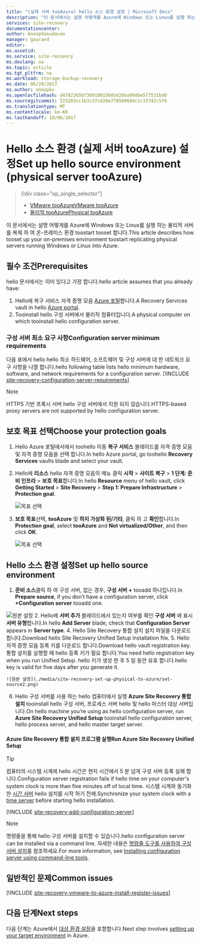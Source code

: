```yaml
---
title: "(실제 서버 tooAzure) hello 소스 환경 설정 | Microsoft Docs"
description: "이 문서에서는 설명 어떻게를 Azure에 Windows 또는 Linux를 실행 하는 물리적 서버를 복제 하 여 온-프레미스 환경 toostart tooset 합니다."
services: site-recovery
documentationcenter: 
author: AnoopVasudavan
manager: gauravd
editor: 
ms.assetid: 
ms.service: site-recovery
ms.devlang: na
ms.topic: article
ms.tgt_pltfrm: na
ms.workload: storage-backup-recovery
ms.date: 06/29/2017
ms.author: anoopkv
ms.openlocfilehash: d4702265bf36910015685d2bba99d6e577531bd0
ms.sourcegitcommit: 523283cc1b3c37c428e77850964dc1c33742c5f0
ms.translationtype: MT
ms.contentlocale: ko-KR
ms.lasthandoff: 10/06/2017
---
```

# <a name="set-up-hello-source-environment-physical-server-tooazure"></a><span data-ttu-id="074fb-103">Hello 소스 환경 (실제 서버 tooAzure) 설정</span><span class="sxs-lookup"><span data-stu-id="074fb-103">Set up hello source environment (physical server tooAzure)</span></span>
> [!div class="op_single_selector"]
> * [<span data-ttu-id="074fb-104">VMware tooAzure</span><span class="sxs-lookup"><span data-stu-id="074fb-104">VMware tooAzure</span></span>](./site-recovery-set-up-vmware-to-azure.md)
> * [<span data-ttu-id="074fb-105">물리적 tooAzure</span><span class="sxs-lookup"><span data-stu-id="074fb-105">Physical tooAzure</span></span>](./site-recovery-set-up-physical-to-azure.md)

<span data-ttu-id="074fb-106">이 문서에서는 설명 어떻게를 Azure에 Windows 또는 Linux를 실행 하는 물리적 서버를 복제 하 여 온-프레미스 환경 toostart tooset 합니다.</span><span class="sxs-lookup"><span data-stu-id="074fb-106">This article describes how tooset up your on-premises environment toostart replicating physical servers running Windows or Linux into Azure.</span></span>

## <a name="prerequisites"></a><span data-ttu-id="074fb-107">필수 조건</span><span class="sxs-lookup"><span data-stu-id="074fb-107">Prerequisites</span></span>

<span data-ttu-id="074fb-108">hello 문서에서는 이미 있다고 가정 합니다.</span><span class="sxs-lookup"><span data-stu-id="074fb-108">hello article assumes that you already have:</span></span>
1. <span data-ttu-id="074fb-109">Hello에 복구 서비스 자격 증명 모음 [Azure 포털](http://portal.azure.com "Azure 포털")합니다.</span><span class="sxs-lookup"><span data-stu-id="074fb-109">A Recovery Services vault in hello [Azure portal](http://portal.azure.com "Azure portal").</span></span>
3. <span data-ttu-id="074fb-110">Tooinstall hello 구성 서버에서 물리적 컴퓨터입니다.</span><span class="sxs-lookup"><span data-stu-id="074fb-110">A physical computer on which tooinstall hello configuration server.</span></span>

### <a name="configuration-server-minimum-requirements"></a><span data-ttu-id="074fb-111">구성 서버 최소 요구 사항</span><span class="sxs-lookup"><span data-stu-id="074fb-111">Configuration server minimum requirements</span></span>
<span data-ttu-id="074fb-112">다음 표에서 hello hello 최소 하드웨어, 소프트웨어 및 구성 서버에 대 한 네트워크 요구 사항을 나열 합니다.</span><span class="sxs-lookup"><span data-stu-id="074fb-112">hello following table lists hello minimum hardware, software, and network requirements for a configuration server.</span></span>
[!INCLUDE [site-recovery-configuration-server-requirements](../../includes/site-recovery-configuration-and-scaleout-process-server-requirements.md)]

> [!NOTE]
> <span data-ttu-id="074fb-113">HTTPS 기반 프록시 서버 hello 구성 서버에서 지원 되지 않습니다.</span><span class="sxs-lookup"><span data-stu-id="074fb-113">HTTPS-based proxy servers are not supported by hello configuration server.</span></span>

## <a name="choose-your-protection-goals"></a><span data-ttu-id="074fb-114">보호 목표 선택</span><span class="sxs-lookup"><span data-stu-id="074fb-114">Choose your protection goals</span></span>

1. <span data-ttu-id="074fb-115">Hello Azure 포털에서에서 toohello 이동 **복구 서비스** 블레이드를 자격 증명 모음 및 자격 증명 모음을 선택 합니다.</span><span class="sxs-lookup"><span data-stu-id="074fb-115">In hello Azure portal, go toohello **Recovery Services** vaults blade and select your vault.</span></span>
2. <span data-ttu-id="074fb-116">Hello에 **리소스** hello 자격 증명 모음의 메뉴 클릭 **시작** > **사이트 복구** > **1 단계: 준비 인프라** > **보호 목표**합니다.</span><span class="sxs-lookup"><span data-stu-id="074fb-116">In hello **Resource** menu of hello vault, click **Getting Started** > **Site Recovery** > **Step 1: Prepare Infrastructure** > **Protection goal**.</span></span>

    ![목표 선택](./media/site-recovery-set-up-physical-to-azure/choose-goals.png)
3. <span data-ttu-id="074fb-118">**보호 목표**선택, **tooAzure** 및 **하지 가상화 된/기타**, 클릭 하 고 **확인**합니다.</span><span class="sxs-lookup"><span data-stu-id="074fb-118">In **Protection goal**, select **tooAzure** and **Not virtualized/Other**, and then click **OK**.</span></span>

    ![목표 선택](./media/site-recovery-set-up-physical-to-azure/physical-protection-goal.PNG)

## <a name="set-up-hello-source-environment"></a><span data-ttu-id="074fb-120">Hello 소스 환경 설정</span><span class="sxs-lookup"><span data-stu-id="074fb-120">Set up hello source environment</span></span>

1. <span data-ttu-id="074fb-121">**준비 소스**클릭 하 여 구성 서버, 없는 경우, **구성 서버 +** tooadd 하나입니다.</span><span class="sxs-lookup"><span data-stu-id="074fb-121">In **Prepare source**, if you don’t have a configuration server, click **+Configuration server** tooadd one.</span></span>

  ![원본 설정](./media/site-recovery-set-up-physical-to-azure/plus-config-srv.png)
2. <span data-ttu-id="074fb-123">Hello에 **서버 추가** 블레이드에서 있는지 여부를 확인 **구성 서버** 에 표시 **서버 유형**합니다.</span><span class="sxs-lookup"><span data-stu-id="074fb-123">In hello **Add Server** blade, check that **Configuration Server** appears in **Server type**.</span></span>
4. <span data-ttu-id="074fb-124">Hello Site Recovery 통합 설치 설치 파일을 다운로드 합니다.</span><span class="sxs-lookup"><span data-stu-id="074fb-124">Download hello Site Recovery Unified Setup installation file.</span></span>
5. <span data-ttu-id="074fb-125">Hello 자격 증명 모음 등록 키를 다운로드 합니다.</span><span class="sxs-lookup"><span data-stu-id="074fb-125">Download hello vault registration key.</span></span> <span data-ttu-id="074fb-126">통합 설치를 실행할 때 hello 등록 키가 필요 합니다.</span><span class="sxs-lookup"><span data-stu-id="074fb-126">You need hello registration key when you run Unified Setup.</span></span> <span data-ttu-id="074fb-127">hello 키가 생성 한 후 5 일 동안 유효 합니다.</span><span class="sxs-lookup"><span data-stu-id="074fb-127">hello key is valid for five days after you generate it.</span></span>

    ![원본 설정](./media/site-recovery-set-up-physical-to-azure/set-source2.png)
6. <span data-ttu-id="074fb-129">Hello 구성 서버를 사용 하는 hello 컴퓨터에서 실행 **Azure Site Recovery 통합 설치** tooinstall hello 구성 서버, 프로세스 서버 hello 및 hello 마스터 대상 서버입니다.</span><span class="sxs-lookup"><span data-stu-id="074fb-129">On hello machine you’re using as hello configuration server, run **Azure Site Recovery Unified Setup** tooinstall hello configuration server, hello process server, and hello master target server.</span></span>

#### <a name="run-azure-site-recovery-unified-setup"></a><span data-ttu-id="074fb-130">Azure Site Recovery 통합 설치 프로그램 실행</span><span class="sxs-lookup"><span data-stu-id="074fb-130">Run Azure Site Recovery Unified Setup</span></span>

> [!TIP]
> <span data-ttu-id="074fb-131">컴퓨터의 시스템 시계에 hello 시간은 현지 시간에서 5 분 넘게 구성 서버 등록 실패 합니다.</span><span class="sxs-lookup"><span data-stu-id="074fb-131">Configuration server registration fails if hello time on your computer's system clock is more than five minutes off of local time.</span></span> <span data-ttu-id="074fb-132">시스템 시계와 동기화 한 [시간 서버](https://technet.microsoft.com/windows-server-docs/identity/ad-ds/get-started/windows-time-service/windows-time-service) hello 설치를 시작 하기 전에.</span><span class="sxs-lookup"><span data-stu-id="074fb-132">Synchronize your system clock with a [time server](https://technet.microsoft.com/windows-server-docs/identity/ad-ds/get-started/windows-time-service/windows-time-service) before starting hello installation.</span></span>

[!INCLUDE [site-recovery-add-configuration-server](../../includes/site-recovery-add-configuration-server.md)]

> [!NOTE]
> <span data-ttu-id="074fb-133">명령줄을 통해 hello 구성 서버를 설치할 수 있습니다.</span><span class="sxs-lookup"><span data-stu-id="074fb-133">hello configuration server can be installed via a command line.</span></span> <span data-ttu-id="074fb-134">자세한 내용은 [명령줄 도구를 사용하여 구성 서버 설치](http://aka.ms/installconfigsrv)를 참조하세요.</span><span class="sxs-lookup"><span data-stu-id="074fb-134">For more information, see [Installing configuration server using command-line tools](http://aka.ms/installconfigsrv).</span></span>


## <a name="common-issues"></a><span data-ttu-id="074fb-135">일반적인 문제</span><span class="sxs-lookup"><span data-stu-id="074fb-135">Common issues</span></span>

[!INCLUDE [site-recovery-vmware-to-azure-install-register-issues](../../includes/site-recovery-vmware-to-azure-install-register-issues.md)]


## <a name="next-steps"></a><span data-ttu-id="074fb-136">다음 단계</span><span class="sxs-lookup"><span data-stu-id="074fb-136">Next steps</span></span>

<span data-ttu-id="074fb-137">다음 단계는 Azure에서 [대상 환경 설정](./site-recovery-prepare-target-physical-to-azure.md)을 포함합니다.</span><span class="sxs-lookup"><span data-stu-id="074fb-137">Next step involves [setting up your target environment](./site-recovery-prepare-target-physical-to-azure.md) in Azure.</span></span>
